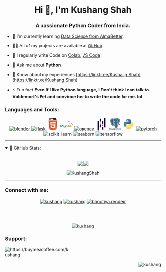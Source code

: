 <h1 align="center">Hi 👋, I'm Kushang Shah</h1>
<h3 align="center">A passionate Python Coder from India.</h3>



- 🌱 I’m currently learning [Data Science from AlmaBetter](https://www.almabetter.com/bytes?&courseSlug=full-stack-web-development&utm_source=Inorganic_google&utm_medium=web_development&utm_campaign=Brand|Web_dev|New&utm_content=Almabetter_Exact&utm_term=text_ad&gad_source=1&gclid=Cj0KCQjwxqayBhDFARIsAANWRnTaIwtsfzU_hMqYFs5xiS2XTgxfn5efvnVDbdWomhmjlvDrCXTUSpMaApiFEALw_wcB).

- 👨‍💻 All of my projects are available at [GitHub](https://github.com/KushangShah).

- 📝 I regularly write Code on [Colab](https://colab.research.google.com/), [VS Code](https://code.visualstudio.com/)

- 💬 Ask me about **Python**

- 📄 Know about my experiences [https://linktr.ee/Kushang.Shah](https://linktr.ee/Kushang.Shah)

- ⚡ Fun fact **Even If I like Python language, I Don't think I can talk to Voldemort's Pet and convince her to write the code for me. lol**

<h3 align="left">Languages and Tools:</h3>
<p align="center"> <a href="https://www.blender.org/" target="_blank" rel="noreferrer"> <img src="https://download.blender.org/branding/community/blender_community_badge_white.svg" alt="blender" width="40" height="40"/> </a> <a href="https://flask.palletsprojects.com/" target="_blank" rel="noreferrer"> <img src="https://www.vectorlogo.zone/logos/pocoo_flask/pocoo_flask-icon.svg" alt="flask" width="40" height="40"/> </a> <a href="https://www.w3.org/html/" target="_blank" rel="noreferrer"> <img src="https://raw.githubusercontent.com/devicons/devicon/master/icons/html5/html5-original-wordmark.svg" alt="html5" width="40" height="40"/> </a> <a href="https://www.mysql.com/" target="_blank" rel="noreferrer"> <img src="https://raw.githubusercontent.com/devicons/devicon/master/icons/mysql/mysql-original-wordmark.svg" alt="mysql" width="40" height="40"/> </a> <a href="https://opencv.org/" target="_blank" rel="noreferrer"> <img src="https://www.vectorlogo.zone/logos/opencv/opencv-icon.svg" alt="opencv" width="40" height="40"/> </a> <a href="https://pandas.pydata.org/" target="_blank" rel="noreferrer"> <img src="https://raw.githubusercontent.com/devicons/devicon/2ae2a900d2f041da66e950e4d48052658d850630/icons/pandas/pandas-original.svg" alt="pandas" width="40" height="40"/> </a> <a href="https://www.postgresql.org" target="_blank" rel="noreferrer"> <img src="https://raw.githubusercontent.com/devicons/devicon/master/icons/postgresql/postgresql-original-wordmark.svg" alt="postgresql" width="40" height="40"/> </a> <a href="https://www.python.org" target="_blank" rel="noreferrer"> <img src="https://raw.githubusercontent.com/devicons/devicon/master/icons/python/python-original.svg" alt="python" width="40" height="40"/> </a> <a href="https://pytorch.org/" target="_blank" rel="noreferrer"> <img src="https://www.vectorlogo.zone/logos/pytorch/pytorch-icon.svg" alt="pytorch" width="40" height="40"/> </a> <a href="https://scikit-learn.org/" target="_blank" rel="noreferrer"> <img src="https://upload.wikimedia.org/wikipedia/commons/0/05/Scikit_learn_logo_small.svg" alt="scikit_learn" width="40" height="40"/> </a> <a href="https://seaborn.pydata.org/" target="_blank" rel="noreferrer"> <img src="https://seaborn.pydata.org/_images/logo-mark-lightbg.svg" alt="seaborn" width="40" height="40"/> </a> <a href="https://www.tensorflow.org" target="_blank" rel="noreferrer"> <img src="https://www.vectorlogo.zone/logos/tensorflow/tensorflow-icon.svg" alt="tensorflow" width="40" height="40"/> </a> </p>

<!-- GitHub stats -->
---

<details open>  <!--  open="" -->
<summary>
 📔 GitHub Stats:
</summary>
<br>
<p align="center">
  <a href="https://github.com/KushangShah">
    <img align="center"  height="105px" src="https://github-readme-stats.vercel.app/api?username=KushangShah&show_icons=true&hide_border=true&title_color=00ffff&amp&icon_color=FFFFFF&amp&text_color=FFFFFF&amp&bg_color=000066&count_private=true&include_all_commits=true"/>
  </a>
  <a href="https://github.com/KushangShah">
    <img align="center" height="105px"  src="https://github-readme-stats.vercel.app/api/top-langs/?username=KushangShah&text_color=FFFFFF&bg_color=000066&title_color=00ffff&langs_count=15&layout=compact&hide_border=true" />
  </a>
</p>
<p align="center"><img align="center"><img height='105px' src="https://github-readme-streak-stats.herokuapp.com?user=KushangShah&text_color=20124d&bg_color=000000&title_color=94b4a4&langs_count=15&layout=compact&hide_border=true" alt="KushangShah" /></p>
</details>

---

<h3 align="left">Connect with me:</h3>
<p align="center">
<a href="https://twitter.com/kushang97157764" target="blank"><img align="center" src="https://raw.githubusercontent.com/rahuldkjain/github-profile-readme-generator/master/src/images/icons/Social/twitter.svg" alt="kushang" height="30" width="40" /></a>
<a href="https://linkedin.com/in/kushang-s-388959268/" target="blank"><img align="center" src="https://raw.githubusercontent.com/rahuldkjain/github-profile-readme-generator/master/src/images/icons/Social/linked-in-alt.svg" alt="kushang" height="30" width="40" /></a>
<a href="https://instagram.com/bhootiya.renderr/" target="blank"><img align="center" src="https://raw.githubusercontent.com/rahuldkjain/github-profile-readme-generator/master/src/images/icons/Social/instagram.svg" alt="bhootiya.renderr" height="30" width="40" /></a>
</p>
<br><br>
<p align="center"> <a href="https://github.com/ryo-ma/github-profile-trophy"><img src="https://github-profile-trophy.vercel.app/?username=kushang" alt="kushang" /></a> </p>

<h3 align="left">Support:</h3>
<p><a href="https://www.buymeacoffee.com/Kushang"> <img align="left" src="https://cdn.buymeacoffee.com/buttons/v2/default-yellow.png" height="50" width="210" alt="https://buymeacoffee.com/kushang" /></a></p><br><br>
<p align="right"> <img src="https://komarev.com/ghpvc/?username=kushang&label=Profile%20views&color=0e75b6&style=flat" alt="kushang" /> </p>

